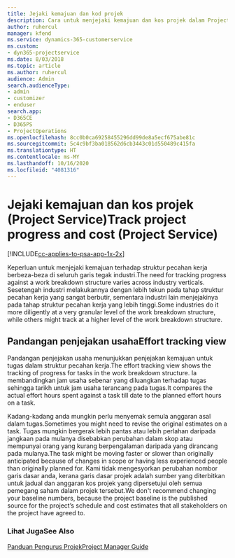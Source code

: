 ```yaml
---
title: Jejaki kemajuan dan kod projek
description: Cara untuk menjejaki kemajuan dan kos projek dalam Project Service
author: ruhercul
manager: kfend
ms.service: dynamics-365-customerservice
ms.custom:
- dyn365-projectservice
ms.date: 8/03/2018
ms.topic: article
ms.author: ruhercul
audience: Admin
search.audienceType:
- admin
- customizer
- enduser
search.app:
- D365CE
- D365PS
- ProjectOperations
ms.openlocfilehash: 8cc0b0ca69258455296dd99de8a5ecf675abe81c
ms.sourcegitcommit: 5c4c9bf3ba018562d6cb3443c01d550489c415fa
ms.translationtype: HT
ms.contentlocale: ms-MY
ms.lasthandoff: 10/16/2020
ms.locfileid: "4081316"
---
```

# <a name="track-project-progress-and-cost-project-service"></a><span data-ttu-id="92730-103">Jejaki kemajuan dan kos projek (Project Service)</span><span class="sxs-lookup"><span data-stu-id="92730-103">Track project progress and cost (Project Service)</span></span>

[!INCLUDE[cc-applies-to-psa-app-1x-2x](../includes/cc-applies-to-psa-app-1x-2x.md)]

<span data-ttu-id="92730-104">Keperluan untuk menjejaki kemajuan terhadap struktur pecahan kerja berbeza-beza di seluruh garis tegak industri.</span><span class="sxs-lookup"><span data-stu-id="92730-104">The need for tracking progress against a work breakdown structure varies across industry verticals.</span></span> <span data-ttu-id="92730-105">Sesetengah industri melakukannya dengan lebih tekun pada tahap struktur pecahan kerja yang sangat berbutir, sementara industri lain menjejakinya pada tahap struktur pecahan kerja yang lebih tinggi.</span><span class="sxs-lookup"><span data-stu-id="92730-105">Some industries do it more diligently at a very granular level of the work breakdown structure, while others might track at a higher level of the work breakdown structure.</span></span>  
  
## <a name="effort-tracking-view"></a><span data-ttu-id="92730-106">Pandangan penjejakan usaha</span><span class="sxs-lookup"><span data-stu-id="92730-106">Effort tracking view</span></span>  
<span data-ttu-id="92730-107">Pandangan penjejakan usaha menunjukkan penjejakan kemajuan untuk tugas dalam struktur pecahan kerja.</span><span class="sxs-lookup"><span data-stu-id="92730-107">The effort tracking view shows the tracking of progress for tasks in the work breakdown structure.</span></span> <span data-ttu-id="92730-108">Ia membandingkan jam usaha sebenar yang diluangkan terhadap tugas sehingga tarikh untuk jam usaha terancang pada tugas.</span><span class="sxs-lookup"><span data-stu-id="92730-108">It compares the actual effort hours spent against a task till date to the planned effort hours on a task.</span></span>  
  
<span data-ttu-id="92730-109">Kadang-kadang anda mungkin perlu menyemak semula anggaran asal dalam tugas.</span><span class="sxs-lookup"><span data-stu-id="92730-109">Sometimes you might need to revise the original estimates on a task.</span></span> <span data-ttu-id="92730-110">Tugas mungkin bergerak lebih pantas atau lebih perlahan daripada jangkaan pada mulanya disebabkan perubahan dalam skop atau mempunyai orang yang kurang berpengalaman daripada yang dirancang pada mulanya.</span><span class="sxs-lookup"><span data-stu-id="92730-110">The task might be moving faster or slower than originally anticipated because of changes in scope or having less experienced people than originally planned for.</span></span> <span data-ttu-id="92730-111">Kami tidak mengesyorkan perubahan nombor garis dasar anda, kerana garis dasar projek adalah sumber yang diterbitkan untuk jadual dan anggaran kos projek yang dipersetujui oleh semua pemegang saham dalam projek tersebut.</span><span class="sxs-lookup"><span data-stu-id="92730-111">We don't recommend changing your baseline numbers, because the project baseline is the published source for the project’s schedule and cost estimates that all stakeholders on the project have agreed to.</span></span>  
  
### <a name="see-also"></a><span data-ttu-id="92730-112">Lihat Juga</span><span class="sxs-lookup"><span data-stu-id="92730-112">See Also</span></span>  
 [<span data-ttu-id="92730-113">Panduan Pengurus Projek</span><span class="sxs-lookup"><span data-stu-id="92730-113">Project Manager Guide</span></span>](../psa/project-manager-guide.md)
